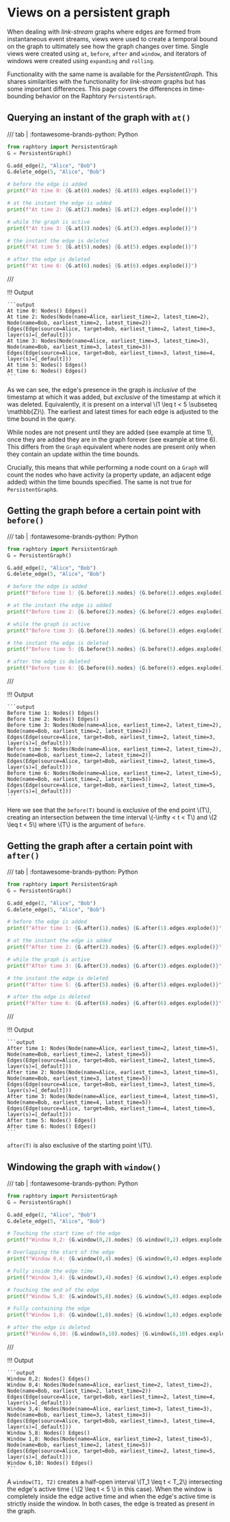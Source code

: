 # Views on a persistent graph

<script
  src="https://cdn.mathjax.org/mathjax/latest/MathJax.js?config=TeX-AMS-MML_HTMLorMML"
  type="text/javascript">
</script>

When dealing with *link-stream* graphs where edges are formed from instantaneous event streams, views were used to create a temporal bound on the graph to ultimately see how the graph changes over time. Single views were created using `at`, `before`, `after` and `window`, and iterators of windows were created using `expanding` and `rolling`.

Functionality with the same name is available for the *PersistentGraph*. This shares similarities with the functionality for *link-stream* graphs but has some important differences. This page covers the differences in time-bounding behavior on the Raphtory `PersistentGraph`.

## Querying an instant of the graph with `at()`

/// tab | :fontawesome-brands-python: Python
```python
from raphtory import PersistentGraph
G = PersistentGraph()

G.add_edge(2, "Alice", "Bob")
G.delete_edge(5, "Alice", "Bob")

# before the edge is added
print(f"At time 0: {G.at(0).nodes} {G.at(0).edges.explode()}")

# at the instant the edge is added
print(f"At time 2: {G.at(2).nodes} {G.at(2).edges.explode()}")

# while the graph is active
print(f"At time 3: {G.at(3).nodes} {G.at(3).edges.explode()}")

# the instant the edge is deleted
print(f"At time 5: {G.at(5).nodes} {G.at(5).edges.explode()}")

# after the edge is deleted
print(f"At time 6: {G.at(6).nodes} {G.at(6).edges.explode()}")
```
///

!!! Output

    ```output
    At time 0: Nodes() Edges()
    At time 2: Nodes(Node(name=Alice, earliest_time=2, latest_time=2), Node(name=Bob, earliest_time=2, latest_time=2)) Edges(Edge(source=Alice, target=Bob, earliest_time=2, latest_time=3, layer(s)=[_default]))
    At time 3: Nodes(Node(name=Alice, earliest_time=3, latest_time=3), Node(name=Bob, earliest_time=3, latest_time=3)) Edges(Edge(source=Alice, target=Bob, earliest_time=3, latest_time=4, layer(s)=[_default]))
    At time 5: Nodes() Edges()
    At time 6: Nodes() Edges()
    ```

As we can see, the edge's presence in the graph is _inclusive_ of the timestamp at which it was added, but _exclusive_ of the timestamp at which it was deleted. Equivalently, it is present on a interval \\(1 \leq t < 5 \subseteq \mathbb{Z}\\). The earliest and latest times for each edge is adjusted to the time bound in the query.

While nodes are not present until they are added (see example at time 1), once they are added they are in the graph forever (see example at time 6). This differs from the `Graph` equivalent where nodes are present only when they contain an update within the time bounds. 

Crucially, this means that while performing a node count on a `Graph` will count the nodes who have activity (a property update, an adjacent edge added) within the time bounds specified. The same is not true for `PersistentGraph`s.

## Getting the graph before a certain point with `before()`

/// tab | :fontawesome-brands-python: Python
```python
from raphtory import PersistentGraph
G = PersistentGraph()

G.add_edge(2, "Alice", "Bob")
G.delete_edge(5, "Alice", "Bob")

# before the edge is added
print(f"Before time 1: {G.before(1).nodes} {G.before(1).edges.explode()}")

# at the instant the edge is added
print(f"Before time 2: {G.before(2).nodes} {G.before(2).edges.explode()}")

# while the graph is active
print(f"Before time 3: {G.before(3).nodes} {G.before(3).edges.explode()}")

# the instant the edge is deleted
print(f"Before time 5: {G.before(5).nodes} {G.before(5).edges.explode()}")

# after the edge is deleted
print(f"Before time 6: {G.before(6).nodes} {G.before(6).edges.explode()}")
```
///

!!! Output

    ```output
    Before time 1: Nodes() Edges()
    Before time 2: Nodes() Edges()
    Before time 3: Nodes(Node(name=Alice, earliest_time=2, latest_time=2), Node(name=Bob, earliest_time=2, latest_time=2)) Edges(Edge(source=Alice, target=Bob, earliest_time=2, latest_time=3, layer(s)=[_default]))
    Before time 5: Nodes(Node(name=Alice, earliest_time=2, latest_time=2), Node(name=Bob, earliest_time=2, latest_time=2)) Edges(Edge(source=Alice, target=Bob, earliest_time=2, latest_time=5, layer(s)=[_default]))
    Before time 6: Nodes(Node(name=Alice, earliest_time=2, latest_time=5), Node(name=Bob, earliest_time=2, latest_time=5)) Edges(Edge(source=Alice, target=Bob, earliest_time=2, latest_time=5, layer(s)=[_default]))
    ```

Here we see that the `before(T)` bound is exclusive of the end point \\(T\\), creating an intersection between the time interval \\(-\infty < t < T\\) and \\(2 \leq t < 5\\) where \\(T\\) is the argument of `before`.

## Getting the graph after a certain point with `after()`

/// tab | :fontawesome-brands-python: Python
```python
from raphtory import PersistentGraph
G = PersistentGraph()

G.add_edge(2, "Alice", "Bob")
G.delete_edge(5, "Alice", "Bob")

# before the edge is added
print(f"After time 1: {G.after(1).nodes} {G.after(1).edges.explode()}")

# at the instant the edge is added
print(f"After time 2: {G.after(2).nodes} {G.after(2).edges.explode()}")

# while the graph is active
print(f"After time 3: {G.after(3).nodes} {G.after(3).edges.explode()}")

# the instant the edge is deleted
print(f"After time 5: {G.after(5).nodes} {G.after(5).edges.explode()}")

# after the edge is deleted
print(f"After time 6: {G.after(6).nodes} {G.after(6).edges.explode()}")
```
///

!!! Output

    ```output
    After time 1: Nodes(Node(name=Alice, earliest_time=2, latest_time=5), Node(name=Bob, earliest_time=2, latest_time=5)) Edges(Edge(source=Alice, target=Bob, earliest_time=2, latest_time=5, layer(s)=[_default]))
    After time 2: Nodes(Node(name=Alice, earliest_time=3, latest_time=5), Node(name=Bob, earliest_time=3, latest_time=5)) Edges(Edge(source=Alice, target=Bob, earliest_time=3, latest_time=5, layer(s)=[_default]))
    After time 3: Nodes(Node(name=Alice, earliest_time=4, latest_time=5), Node(name=Bob, earliest_time=4, latest_time=5)) Edges(Edge(source=Alice, target=Bob, earliest_time=4, latest_time=5, layer(s)=[_default]))
    After time 5: Nodes() Edges()
    After time 6: Nodes() Edges()
    ```

`after(T)` is also exclusive of the starting point \\(T\\).

## Windowing the graph with `window()`

/// tab | :fontawesome-brands-python: Python
```python
from raphtory import PersistentGraph
G = PersistentGraph()

G.add_edge(2, "Alice", "Bob")
G.delete_edge(5, "Alice", "Bob")

# Touching the start time of the edge
print(f"Window 0,2: {G.window(0,2).nodes} {G.window(0,2).edges.explode()}")

# Overlapping the start of the edge
print(f"Window 0,4: {G.window(0,4).nodes} {G.window(0,4).edges.explode()}")

# Fully inside the edge time
print(f"Window 3,4: {G.window(3,4).nodes} {G.window(3,4).edges.explode()}")

# Touching the end of the edge
print(f"Window 5,8: {G.window(5,8).nodes} {G.window(5,8).edges.explode()}")

# Fully containing the edge
print(f"Window 1,8: {G.window(1,8).nodes} {G.window(1,8).edges.explode()}")

# after the edge is deleted
print(f"Window 6,10: {G.window(6,10).nodes} {G.window(6,10).edges.explode()}")
```
///

!!! Output

    ```output
    Window 0,2: Nodes() Edges()
    Window 0,4: Nodes(Node(name=Alice, earliest_time=2, latest_time=2), Node(name=Bob, earliest_time=2, latest_time=2)) Edges(Edge(source=Alice, target=Bob, earliest_time=2, latest_time=4, layer(s)=[_default]))
    Window 3,4: Nodes(Node(name=Alice, earliest_time=3, latest_time=3), Node(name=Bob, earliest_time=3, latest_time=3)) Edges(Edge(source=Alice, target=Bob, earliest_time=3, latest_time=4, layer(s)=[_default]))
    Window 5,8: Nodes() Edges()
    Window 1,8: Nodes(Node(name=Alice, earliest_time=2, latest_time=5), Node(name=Bob, earliest_time=2, latest_time=5)) Edges(Edge(source=Alice, target=Bob, earliest_time=2, latest_time=5, layer(s)=[_default]))
    Window 6,10: Nodes() Edges()
    ```

A `window(T1, T2)` creates a half-open interval \\(T_1 \leq t < T_2\\) intersecting the edge's active time ( \\(2 \leq t < 5 \\) in this case). When the window is completely inside the edge active time and when the edge's active time is strictly inside the window. In both cases, the edge is treated as present in the graph.